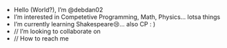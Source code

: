 -  Hello (World?), I’m @debdan02
-  I’m interested in Competetive Programming, Math, Physics... lotsa things
-  I’m currently learning Shakespeare😢... also CP : )
-  // I’m looking to collaborate on
-  // How to reach me

<!---
debdan02/debdan02 is a ✨ special ✨ repository because its `README.md` (this file) appears on your GitHub profile.
You can click the Preview link to take a look at your changes.
--->
